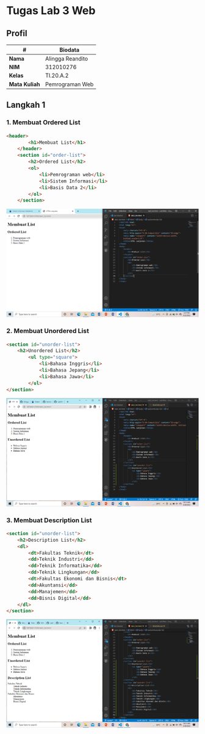 # Tugas Lab 3 Web
## Profil
| # | Biodata |
| -------- | --- |
| **Nama** | Alingga Reandito |
| **NIM** | 312010276 |
| **Kelas** | TI.20.A.2 |
| **Mata Kuliah** | Pemrograman Web |
## Langkah 1

### 1. Membuat Ordered List
```html
<header>
        <h1>Membuat List</h1>
    </header>
    <section id="order-list">
        <h2>Ordered List</h2>
        <ol>
            <li>Pemrograman web</li>
            <li>Sistem Informasi</li>
            <li>Basis Data 2</li>
        </ol>
    </section>
```

![img](img/order_list.png)

### 2. Membuat Unordered List
```html
<section id="unorder-list">
    <h2>Unordered List</h2>
        <ul type="square">
            <li>Bahasa Inggris</li>
            <li>Bahasa Jepang</li>
            <li>Bahasa Jawa</li>
        </ul>
</section>
```

![img](img/unordered_list.png)

### 3. Membuat Description List
```html
<section id="unorder-list">
    <h2>Description List</h2>
    <dl>
        <dt>Fakultas Teknik</dt>
        <dd>Teknik Industri</dd>
        <dd>Teknik Informatika</dd>
        <dd>Teknik Lingkungan</dd>
        <dt>Fakultas Ekonomi dan Bisnis</dt>
        <dd>Akuntansi</dd>
        <dd>Manajemen</dd>
        <dd>Bisnis Digital</dd>
    </dl>
</section>
```

![img](img/description_list.png)